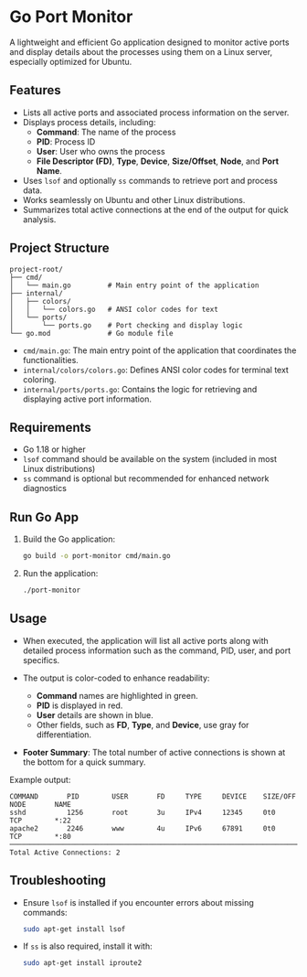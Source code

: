# Go Port Monitor

A lightweight and efficient Go application designed to monitor active ports and display details about the processes using them on a Linux server, especially optimized for Ubuntu.

## Features

- Lists all active ports and associated process information on the server.
- Displays process details, including:
  - **Command**: The name of the process
  - **PID**: Process ID
  - **User**: User who owns the process
  - **File Descriptor (FD)**, **Type**, **Device**, **Size/Offset**, **Node**, and **Port Name**.
- Uses `lsof` and optionally `ss` commands to retrieve port and process data.
- Works seamlessly on Ubuntu and other Linux distributions.
- Summarizes total active connections at the end of the output for quick analysis.

## Project Structure

```plaintext
project-root/
├── cmd/
│   └── main.go         # Main entry point of the application
├── internal/
│   ├── colors/
│   │   └── colors.go   # ANSI color codes for text
│   └── ports/
│       └── ports.go    # Port checking and display logic
└── go.mod              # Go module file
```

- `cmd/main.go`: The main entry point of the application that coordinates the functionalities.
- `internal/colors/colors.go`: Defines ANSI color codes for terminal text coloring.
- `internal/ports/ports.go`: Contains the logic for retrieving and displaying active port information.

## Requirements

- Go 1.18 or higher
- `lsof` command should be available on the system (included in most Linux distributions)
- `ss` command is optional but recommended for enhanced network diagnostics

## Run Go App

1. Build the Go application:
   ```bash
   go build -o port-monitor cmd/main.go
   ```

2. Run the application:
   ```bash
   ./port-monitor
   ```

## Usage

- When executed, the application will list all active ports along with detailed process information such as the command, PID, user, and port specifics.

- The output is color-coded to enhance readability:
  - **Command** names are highlighted in green.
  - **PID** is displayed in red.
  - **User** details are shown in blue.
  - Other fields, such as **FD**, **Type**, and **Device**, use gray for differentiation.

- **Footer Summary**: The total number of active connections is shown at the bottom for a quick summary.

Example output:
```
COMMAND       PID        USER       FD     TYPE     DEVICE    SIZE/OFF   NODE       NAME
sshd          1256       root       3u     IPv4     12345     0t0        TCP        *:22
apache2       2246       www        4u     IPv6     67891     0t0        TCP        *:80
───────────────────────────────────────────────────────────────────────────────────────────
Total Active Connections: 2
```

## Troubleshooting

- Ensure `lsof` is installed if you encounter errors about missing commands:
  ```bash
  sudo apt-get install lsof
  ```
- If `ss` is also required, install it with:
  ```bash
  sudo apt-get install iproute2
  ```
